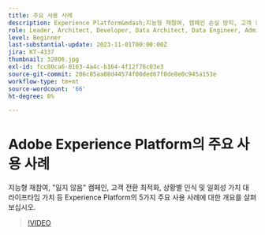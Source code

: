 ```yaml
---
title: 주요 사용 사례
description: Experience Platform&mdash;지능형 재참여, 캠페인 손실 방지, 고객 전환 최적화, 컨텍스트 인식 및 일회성 값에서 라이프타임 값으로의 가치 실현 의 5가지 주요 사용 사례에 대한 개요를 살펴보십시오.
role: Leader, Architect, Developer, Data Architect, Data Engineer, Admin, User
level: Beginner
last-substantial-update: 2023-11-01T00:00:00Z
jira: KT-4337
thumbnail: 32806.jpg
exl-id: fcc80ca6-8163-4a4c-b164-4f12f76c03e3
source-git-commit: 286c85aa88d44574f00ded67f0de8e0c945a153e
workflow-type: tm+mt
source-wordcount: '66'
ht-degree: 0%

---
```


# Adobe Experience Platform의 주요 사용 사례

지능형 재참여, &quot;잃지 않음&quot; 캠페인, 고객 전환 최적화, 상황별 인식 및 일회성 가치 대 라이프타임 가치 등 Experience Platform의 5가지 주요 사용 사례에 대한 개요를 살펴보십시오.

>[!VIDEO](https://video.tv.adobe.com/v/32806?learn=on&enablevpops)

